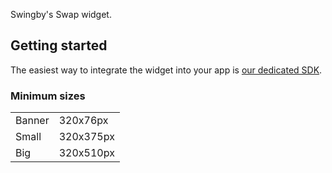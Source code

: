Swingby's Swap widget.

## Getting started

The easiest way to integrate the widget into your app is
[our dedicated SDK](https://github.com/SwingbyProtocol/widget-sdk).

### Minimum sizes

|        |           |
| ------ | --------- |
| Banner | 320x76px  |
| Small  | 320x375px |
| Big    | 320x510px |
